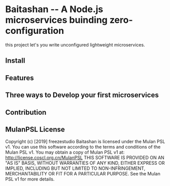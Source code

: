 # Baitashan -- A Node.js microservices buinding zero-configuration

this project let's you write unconfigured lightweight microservices.

## Install

## Features

## Three ways to Develop your first microservices

## Contribution

## MulanPSL License

Copyright (c) [2019] freezestudio
Baitashan is licensed under the Mulan PSL v1.
You can use this software according to the terms and conditions of the Mulan PSL v1.
You may obtain a copy of Mulan PSL v1 at:
    <http://license.coscl.org.cn/MulanPSL>
THIS SOFTWARE IS PROVIDED ON AN "AS IS" BASIS, WITHOUT WARRANTIES OF ANY KIND, EITHER EXPRESS OR
IMPLIED, INCLUDING BUT NOT LIMITED TO NON-INFRINGEMENT, MERCHANTABILITY OR FIT FOR A PARTICULAR
PURPOSE.
See the Mulan PSL v1 for more details.
